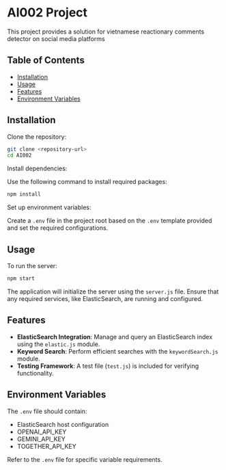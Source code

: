 # AI002 Project

This project provides a solution for vietnamese reactionary comments detector on social media platforms

## Table of Contents
- [Installation](#installation)
- [Usage](#usage)
- [Features](#features)
- [Environment Variables](#environment-variables)

## Installation

Clone the repository:

```bash
git clone <repository-url>
cd AI002
```

Install dependencies:

Use the following command to install required packages:

```bash
npm install
```

Set up environment variables:

Create a `.env` file in the project root based on the `.env` template provided and set the required configurations.

## Usage

To run the server:

```bash
npm start
```

The application will initialize the server using the `server.js` file. Ensure that any required services, like ElasticSearch, are running and configured.

## Features
- **ElasticSearch Integration**: Manage and query an ElasticSearch index using the `elastic.js` module.
- **Keyword Search**: Perform efficient searches with the `keywordSearch.js` module.
- **Testing Framework**: A test file (`test.js`) is included for verifying functionality.

## Environment Variables

The `.env` file should contain:
- ElasticSearch host configuration
- OPENAI_API_KEY
- GEMINI_API_KEY
- TOGETHER_API_KEY

Refer to the `.env` file for specific variable requirements.

